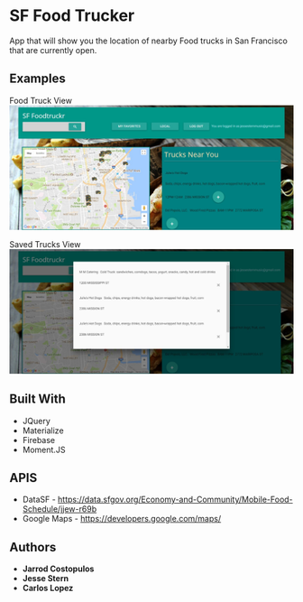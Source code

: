 # SF Food Trucker

App that will show you the location of nearby Food trucks in San Francisco that are currently open.

## Examples

Food Truck View
![Foodtruckview](examples/foodtruckview.jpg)

Saved Trucks View
![Savedview](examples/savedview.jpg)

## Built With

* JQuery
* Materialize
* Firebase
* Moment.JS

## APIS

* DataSF - https://data.sfgov.org/Economy-and-Community/Mobile-Food-Schedule/jjew-r69b 
* Google Maps - https://developers.google.com/maps/

## Authors

* **Jarrod Costopulos** 
* **Jesse Stern** 
* **Carlos Lopez** 



